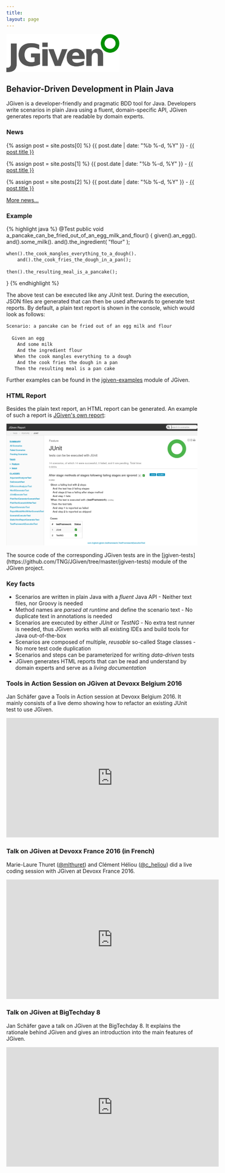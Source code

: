 ```yaml
---
title:
layout: page
---
```


<img height="100px" class="logo" alt="JGiven Logo" src="img/logo.png" />

## Behavior-Driven Development in Plain Java

JGiven is a developer-friendly and pragmatic BDD tool for Java. Developers write scenarios in plain Java using a fluent, domain-specific API, JGiven generates reports that are readable by domain experts.

### News

{% assign post = site.posts[0] %}
<span class="post-date">{{ post.date | date: "%b %-d, %Y" }}</span> - <a class="post-link" href="{{ post.url | prepend: site.baseurl }}">{{ post.title }}</a>

{% assign post = site.posts[1] %}
<span class="post-date">{{ post.date | date: "%b %-d, %Y" }}</span> - <a class="post-link" href="{{ post.url | prepend: site.baseurl }}">{{ post.title }}</a>

{% assign post = site.posts[2] %}
<span class="post-date">{{ post.date | date: "%b %-d, %Y" }}</span> - <a class="post-link" href="{{ post.url | prepend: site.baseurl }}">{{ post.title }}</a>

<a href="{{ site.baseurl }}/news">More news...</a>

### Example

{% highlight java %}
@Test
public void a_pancake_can_be_fried_out_of_an_egg_milk_and_flour() {
    given().an_egg().
        and().some_milk().
        and().the_ingredient( "flour" );

    when().the_cook_mangles_everything_to_a_dough().
        and().the_cook_fries_the_dough_in_a_pan();

    then().the_resulting_meal_is_a_pancake();
}
{% endhighlight %}

The above test can be executed like any JUnit test. During the execution, JSON files are generated that can then be used afterwards to generate test reports. By default, a plain text report is shown in the console, which would look as follows:

```
Scenario: a pancake can be fried out of an egg milk and flour

  Given an egg
    And some milk
    And the ingredient flour
   When the cook mangles everything to a dough
    And the cook fries the dough in a pan
   Then the resulting meal is a pan cake
```

Further examples can be found in the [jgiven-examples](https://github.com/TNG/JGiven/tree/master/jgiven-examples/src/test/java/com/tngtech/jgiven/examples) module of JGiven.

### HTML Report

Besides the plain text report, an HTML report can be generated. An example of such a report is [JGiven's own report]({{site.baseurl}}/jgiven-report/html5):
<p>
<a href="{{site.baseurl}}/jgiven-report/html5"><img class="shadow-frame" id="jgivenreport" alt="JGiven HTML5 report of JGiven" width="560" src="img/html5report.png" /></a>
</p>
The source code of the corresponding JGiven tests are in the [jgiven-tests](https://github.com/TNG/JGiven/tree/master/jgiven-tests) module of the JGiven project.

### Key facts

* Scenarios are written in plain Java with a _fluent_ Java API - Neither text files, nor Groovy is needed
* Method names are *parsed at runtime* and define the scenario text - No duplicate text in annotations is needed
* Scenarios are executed by either *JUnit* or *TestNG* - No extra test runner is needed, thus JGiven works with all existing IDEs and build tools for Java out-of-the-box
* Scenarios are composed of multiple, *reusable* so-called Stage classes - No more test code duplication
* Scenarios and steps can be parameterized for writing *data-driven* tests
* JGiven generates HTML reports that can be read and understand by domain experts and serve as a *living documentation*

### Tools in Action Session on JGiven at Devoxx Belgium 2016

Jan Schäfer gave a Tools in Action session at Devoxx Belgium 2016. It mainly consists of a live demo showing how to refactor an existing JUnit test to use JGiven.

<iframe class="shadow-frame" width="560" height="315" src="https://www.youtube.com/embed/x-6bT_0dTWI" frameborder="0" allowfullscreen></iframe>

### Talk on JGiven at Devoxx France 2016 (in French)

Marie-Laure Thuret (<a href="https://twitter.com/mlthuret">@mlthuret</a>) and Clément Héliou (<a href="https://twitter.com/c_heliou">@c_heliou</a>) did a live coding session with JGiven at Devoxx France 2016.

<iframe class="shadow-frame" width="560" height="315" src="https://www.youtube.com/embed/4oFl4nxoshM" frameborder="0" allowfullscreen></iframe>

### Talk on JGiven at BigTechday 8

Jan Schäfer gave a talk on JGiven at the BigTechday 8. It explains the rationale behind JGiven and gives an introduction into the main features of JGiven.

<iframe class="shadow-frame" width="560" height="315" src="https://www.youtube.com/embed/gh_yjb3x8Yc" frameborder="0" allowfullscreen></iframe>


